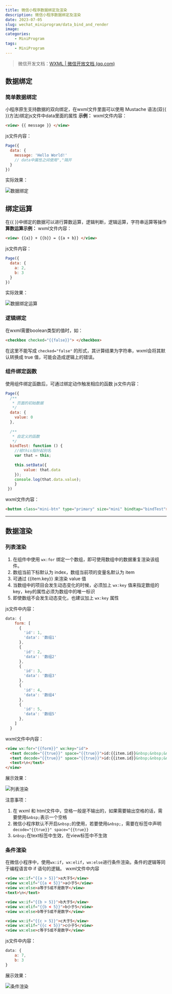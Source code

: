 ```yaml
---
title: 微信小程序数据绑定及渲染
description: 微信小程序数据绑定及渲染
date: 2023-07-05
slug: wechat_miniprogram/data_bind_and_render
image: 
categories:
    - MiniProgram
tags:
    - MiniProgram
---
```


> 微信开发文档：[WXML | 微信开放文档 (qq.com)](https://developers.weixin.qq.com/miniprogram/dev/reference/wxml/)

## 数据绑定
### 简单数据绑定
小程序原生支持数据的双向绑定，在wxml文件里面可以使用 Mustache 语法(双{{ }}方法)绑定js文件中data里面的属性
**示例：**
wxml文件内容：
```html
<view> {{ message }} </view>
```

js文件内容：
```javascript
Page({
  data: {
    message: 'Hello World!'
    // data中属性之间使用","隔开
  }
})
```

实际效果：

![数据绑定](data_bind.png)


## 绑定运算
在{{ }}中绑定的数据可以进行算数运算，逻辑判断，逻辑运算，字符串运算等操作
**算数运算示例：**
wxml文件内容：
```html
<view> {{a}} + {{b}} = {{a + b}} </view>
```

js文件内容：
```javascript
Page({
  data: {
    a: 2,
    b: 3
  }
})
```

实际效果：

![数据绑定运算](data_bind_calc.png)


### 逻辑绑定
在wxml需要boolean类型的值时，如：
```html
<checkbox checked="{{false}}"> </checkbox>
```
在这里不能写成 `checked="false"` 的形式，其计算结果为字符串，wxml会将其默认转换成 true 值，可能会造成逻辑上的错误。

### 组件绑定函数
使用组件绑定函数后，可通过绑定动作触发相应的函数
js文件内容：
```javascript
Page({
  /**
   * 页面的初始数据
   */
  data: {
	value: 0
  },
  
  /**
   * 自定义的函数
   */
  bindTest: function () {
	//给this指针起别名
	var that = this;
	 
	this.setData({
		value: that.data
	});
	console.log(that.data.value);
    }
 })
```

wxml文件内容：
```html
<button class="mini-btn" type="primary" size="mini" bindtap="bindTest">{{value}}</button>
```

---

## 数据渲染
### 列表渲染

1. 在组件中使用 `wx:for` 绑定一个数组，即可使用数组中的数据重复渲染该组件。
2. 数组当前下标默认为 index，数组当前项的变量名默认为 item
3. 可通过 {{item.key}} 来渲染 value 值
4. 当数组中的项目会发生动态变化的时候，必须加上 `wx:key` 值来指定数组的key，key的属性必须为数组中的唯一标识
5. 即使数组不会发生动态变化，也建议加上 `wx:key` 属性

js文件中内容：
```javascript
data: {
    form: [
      {
        'id': 1,
        'data': '数组1'
      },
      {
        'id': 2,
        'data': '数组2'
      },
      {
        'id': 3,
        'data': '数组3'
      },
      {
        'id': 4,
        'data': '数组4'
      },
      {
        'id': 5,
        'data': '数组5'
      },
    ]
  }
```

wxml文件中内容：
```html
<view wx:for="{{form}}" wx:key="id">
  <text decode="{{true}}" space="{{true}}">id:{{item.id}}&nbsp;&nbsp;&nbsp;&nbsp;&nbsp;&nbsp;index:{{index}}\n</text>
  <text decode="{{true}}" space="{{true}}">id:{{item.id}}&nbsp;&nbsp;&nbsp;&nbsp;&nbsp;&nbsp;data:{{item.data}}\n</text>
  <text>\n</text>
</view>
```

展示效果：

![列表渲染](list_render.png)


注意事项：

1. 在 wxml 和 html文件中，空格一般是不输出的，如果需要输出空格的话，需要使用`&nbsp;`表示一个空格
2. 微信小程序默认不开启`&nbsp;`的使用，若要使用`&nbsp;`，需要在标签中声明`decode="{{true}}" space="{{true}}`
3. `&nbsp;`在text标签中生效，在view标签中不生效

### 条件渲染
在微信小程序中，使用`wx:if`，`wx:elif`，`wx:else`进行条件渲染。条件的逻辑等同于编程语言中 if 语句的逻辑。
wxml文件中内容
```html
<view wx:if="{{a > 5}}">a大于5</view>
<view wx:elif="{{a < 5}}">a小于5</view>
<view wx:else>a等于5或不是数字</view>
<text>\n</text>

<view wx:if="{{b > 5}}">b大于5</view>
<view wx:elif="{{b < 5}}">b小于5</view>
<view wx:else>b等于5或不是数字</view>

<view wx:if="{{c > 5}}">c大于5</view>
<view wx:elif="{{c < 5}}">c小于5</view>
<view wx:else>c等于5或不是数字</view>
```

js文件中内容：
```javascript
data: {
    a: 7,
    b: 3
}
```

展示效果：

![条件渲染](if_render.png)
